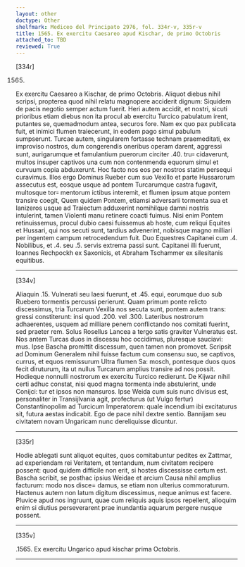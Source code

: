 ```yaml
---
layout: other
doctype: Other
shelfmark: Mediceo del Principato 2976, fol. 334r-v, 335r-v
title: 1565. Ex exercitu Caesareo apud Kischar, de primo Octobris
attached_to: TBD
reviewed: True
---
```


[334r]


1565.
Ex exercitu Caesareo a Kischar, de primo Octobris.
Aliquot diebus nihil scripsi, propterea quod nihil relatu magnopere acciderit dignum: Siquidem
de pacis negotio semper actum fuerit.
Heri autem accidit, et nostri, sicuti prioribus etiam diebus non ita procul ab exercitu Turcico
pabulatum irent, putantes se, quemadmodum antea, securos fore. Nam ex quo pax publicata
fuit, et inimici flumen traiecerunt, in eodem pago simul pabulum sumpserunt.
Turcae autem, singularem fortasse technam praemeditati, ex improviso nostros, dum congerendis
oneribus operam darent, aggressi sunt, aurigarumque et famulantium puerorum circiter .40. tru꞊
cidaverunt, multos insuper captivos una cum non contenmenda equorum simul et curvuum
copia abduxerunt.
Hoc facto nos eos per nostros statim persequi curavimus. Illos ergo Dominus Rueber cum suo Vexillo
et parte Hussarorum assecutus est, eosque usque ad pontem Turcarumque castra fugavit, multosque tor꞊
mentorum ictibus interemit, et flumen ipsum atque pontem transire coegit, Quem quidem Pontem,
etiamsi adversarii tormenta sua et Ianizeros usque ad Traiectum adduxerint nomihilque damni
nostris intulerint, tamen Violenti manu retinere coacti fuimus. Nisi enim Pontem retinuissemus,
procul dubio caesi fuissemus ab hoste, cum reliqui Equites et Hussari, qui nos secuti sunt, tardius
advenerint, nobisque magno milliari per ingentem campum retrocedendum fuit.
Duo Equestres Capitanei cum .4. Nobilibus, et .4. seu .5. servis extrema passi sunt.
Capitanei illi fuerunt, Ioannes Rechpockh ex Saxonicis, et Abraham Tschammer ex silesitanis equitibus.

---

[334v]


Aliaquin .15. Vulnerati seu laesi fuerunt, et .45. equi, eorumque duo sub Ruebero tormentis percussi
perierunt.
Quam primum ponte relicto discessimus, tria Turcarum Vexilla nos secuta sunt, pontem autem trans:
gressi constiterunt: insi quod .200. vel .300. Lateribus nostrorum adhaerentes, usquem ad milliare
penem conflictando nos comitati fuerint, sed praeter rem. Solus Rosellus Lancea a tergo satis
graviter Vulneratus est. Nos antem Turcas duos in discessu hoc occidimus, pluresque sauciavi:
mus.
Ipse Bascha promittit discessum, quen tamen non promovet. Scripsit ad Dominum Generalem nihil
fuisse factum cum consensu suo, se captivos, currus, et equos remissurum Ultra flumen Sa:
mosch, pontesque duos quos fecit diruturum, ita ut nullus Turcarum amplius transire ad nos possit.
Hodieque nonnulli nostrorum ex exercitu Turcico redierunt.
De Kijwar nihil certi adhuc constat, nisi quod magna tormenta inde abstulerint, unde Conijci:
tur et ipsos non mansuros.
Ipse Weida cum suis nunc divisus est, personaliter in Transijlvania agit, profecturus (ut Vulgo
fertur) Constantinopolim ad Turcicum Imperatorem: quale incendium ibi excitaturus sit, futura
aestas indicabit. Ego de pace nihil dextre sentio.
Bannijam seu civitatem novam Ungaricam nunc dereliquisse dicuntur.

---

[335r]


Hodie ablegati sunt aliquot equites, quos comitabuntur pedites ex Zattmar, ad experiendam
rei Veritatem, et tentandum, num civitatem recipere possent: quod quidem difficile non erit, si
hostes discessisse certum est.
Bascha scribit, se posthac ipsius Weidae et arcium Causa nihil amplius facturum: modo nos disce=
damus, se etiam non ulterius commoraturum.
Hactenus autem non latum digitum discessimus, neque animus est facere.
Pluvice apud nos ingruunt, quae cum reliquis aquis ipsos repellent, alioquim enim si diutius
perseverarent prae inundantia aquarum pergere nusque possent.

---

[335v]


.1565.
Ex exercitu Ungarico apud kischar
prima Octobris.

---

